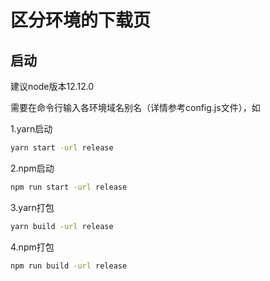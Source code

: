 # 区分环境的下载页
## 启动
建议node版本12.12.0

需要在命令行输入各环境域名别名（详情参考config.js文件），如  

1.yarn启动
```bash
yarn start -url release
```
2.npm启动
```bash
npm run start -url release
```
3.yarn打包
```bash
yarn build -url release
```
4.npm打包
```bash
npm run build -url release
```
